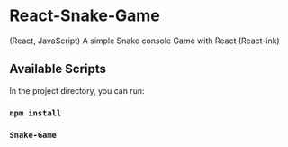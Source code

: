 # React-Snake-Game
 (React, JavaScript) A simple Snake console Game with React (React-ink)

## Available Scripts

In the project directory, you can run:

### `npm install`

### `Snake-Game`